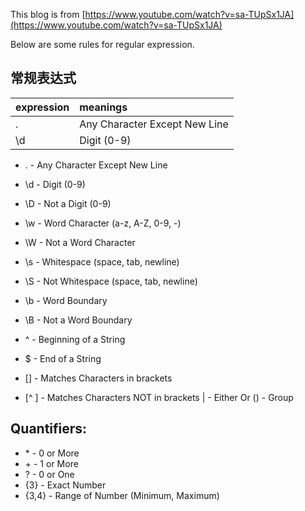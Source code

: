 This blog is from [https://www.youtube.com/watch?v=sa-TUpSx1JA](https://www.youtube.com/watch?v=sa-TUpSx1JA)

Below are some rules for regular expression.

## 常规表达式


| expression | meanings |
| :--------- | :---------------------- |
| .    | Any Character Except New Line |
| \d   | Digit (0-9)

* .    - Any Character Except New Line
* \d   - Digit (0-9)
* \D   - Not a Digit (0-9)
* \w    - Word Character (a-z, A-Z, 0-9, -)
* \W    - Not a Word Character
* \s   - Whitespace (space, tab, newline)
* \S   - Not Whitespace (space, tab, newline)

* \b   - Word Boundary
* \B   - Not a Word Boundary
* ^    - Beginning of a String
* $    - End of a String

* []   - Matches Characters in brackets
* [^ ] - Matches Characters NOT in brackets
|      - Either Or
()     - Group


## Quantifiers:
* \*    - 0 or More
* \+    - 1 or More
* ?    - 0 or One
* {3}  - Exact Number
* {3,4}  - Range of Number (Minimum, Maximum)
